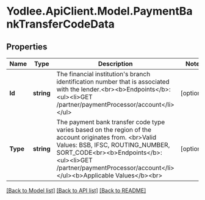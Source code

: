 # Yodlee.ApiClient.Model.PaymentBankTransferCodeData

## Properties

Name | Type | Description | Notes
------------ | ------------- | ------------- | -------------
**Id** | **string** | The financial institution&#39;s branch identification number that is associated with the lender.&lt;br&gt;&lt;b&gt;Endpoints&lt;/b&gt;:&lt;ul&gt;&lt;li&gt;GET /partner/paymentProcessor/account&lt;/li&gt;&lt;/ul&gt; | [optional] 
**Type** | **string** | The payment bank transfer code type varies based on the region of the account originates from. &lt;br&gt;Valid Values: BSB, IFSC, ROUTING_NUMBER, SORT_CODE&lt;br&gt;&lt;b&gt;Endpoints&lt;/b&gt;:&lt;ul&gt;&lt;li&gt;GET /partner/paymentProcessor/account&lt;/li&gt;&lt;/ul&gt;&lt;b&gt;Applicable Values&lt;/b&gt;&lt;br&gt; | [optional] 

[[Back to Model list]](../README.md#documentation-for-models) [[Back to API list]](../README.md#documentation-for-api-endpoints) [[Back to README]](../README.md)

